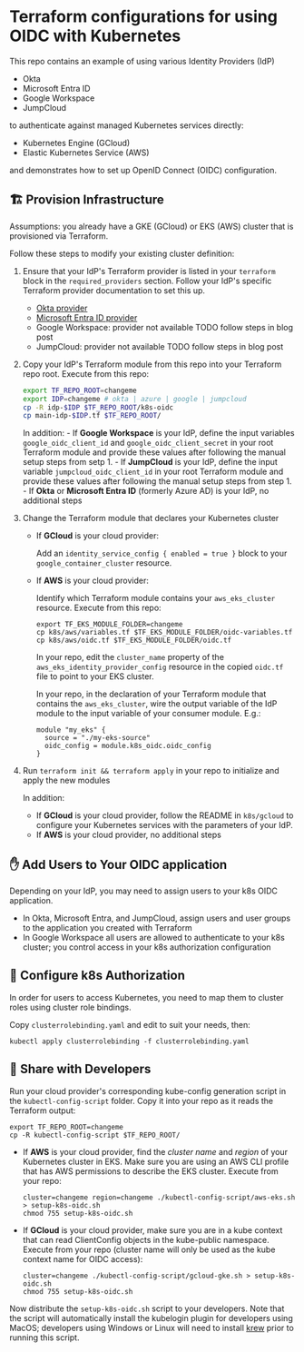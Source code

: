 # Terraform configurations for using OIDC with Kubernetes

This repo contains an example of using various Identity Providers (IdP)

- Okta
- Microsoft Entra ID
- Google Workspace
- JumpCloud

to authenticate against managed Kubernetes services directly:

- Kubernetes Engine (GCloud)
- Elastic Kubernetes Service (AWS)

and demonstrates how to set up OpenID Connect (OIDC) configuration.

## 🏗️ Provision Infrastructure

Assumptions: you already have a GKE (GCloud) or EKS (AWS) cluster that is provisioned via Terraform.

Follow these steps to modify your existing cluster definition:

1. Ensure that your IdP's Terraform provider is listed in your `terraform` block in the `required_providers` section. Follow your IdP's specific Terraform provider documentation to set this up.

   - [Okta provider](https://registry.terraform.io/providers/okta/okta/latest/docs)
   - [Microsoft Entra ID provider](https://registry.terraform.io/providers/hashicorp/azuread/latest/docs)
   - Google Workspace: provider not available TODO follow steps in blog post
   - JumpCloud: provider not available TODO follow steps in blog post

2. Copy your IdP's Terraform module from this repo into your Terraform repo root. Execute from this repo:

   ```sh
   export TF_REPO_ROOT=changeme
   export IDP=changeme # okta | azure | google | jumpcloud
   cp -R idp-$IDP $TF_REPO_ROOT/k8s-oidc
   cp main-idp-$IDP.tf $TF_REPO_ROOT/
   ```

   In addition: - If **Google Workspace** is your IdP, define the input variables `google_oidc_client_id` and `google_oidc_client_secret` in your root Terraform module and provide these values after following the manual setup steps from setp 1. - If **JumpCloud** is your IdP, define the input variable `jumpcloud_oidc_client_id` in your root Terraform module and provide these values after following the manual setup steps from step 1. - If **Okta** or **Microsoft Entra ID** (formerly Azure AD) is your IdP, no additional steps

3. Change the Terraform module that declares your Kubernetes cluster

   - If **GCloud** is your cloud provider:

     Add an `identity_service_config { enabled = true }` block to your `google_container_cluster` resource.

   - If **AWS** is your cloud provider:

     Identify which Terraform module contains your `aws_eks_cluster` resource. Execute from this repo:

     ```
     export TF_EKS_MODULE_FOLDER=changeme
     cp k8s/aws/variables.tf $TF_EKS_MODULE_FOLDER/oidc-variables.tf
     cp k8s/aws/oidc.tf $TF_EKS_MODULE_FOLDER/oidc.tf
     ```

     In your repo, edit the `cluster_name` property of the `aws_eks_identity_provider_config` resource in the copied `oidc.tf` file to point to your EKS cluster.

     In your repo, in the declaration of your Terraform module that contains the `aws_eks_cluster`, wire the output variable of the IdP module to the input variable of your consumer module. E.g.:

     ```
     module "my_eks" {
       source = "./my-eks-source"
       oidc_config = module.k8s_oidc.oidc_config
     }
     ```

4. Run `terraform init && terraform apply` in your repo to initialize and apply the new modules

   In addition:

   - If **GCloud** is your cloud provider, follow the README in `k8s/gcloud` to configure your Kubernetes services with the parameters of your IdP.
   - If **AWS** is your cloud provider, no additional steps

## ✋ Add Users to Your OIDC application

Depending on your IdP, you may need to assign users to your k8s OIDC application.

- In Okta, Microsoft Entra, and JumpCloud, assign users and user groups to the application you created with Terraform
- In Google Workspace all users are allowed to authenticate to your k8s cluster; you control access in your k8s authorization configuration

## 🛂 Configure k8s Authorization

In order for users to access Kubernetes, you need to map them to cluster roles using cluster role bindings.

Copy `clusterrolebinding.yaml` and edit to suit your needs, then:

```
kubectl apply clusterrolebinding -f clusterrolebinding.yaml
```

## 💝 Share with Developers

Run your cloud provider's corresponding kube-config generation script in the `kubectl-config-script` folder. Copy it into your repo as it reads the Terraform output:

```
export TF_REPO_ROOT=changeme
cp -R kubectl-config-script $TF_REPO_ROOT/
```

- If **AWS** is your cloud provider, find the _cluster name_ and _region_ of your Kubernetes cluster in EKS. Make sure you are using an AWS CLI profile that has AWS permissions to describe the EKS cluster. Execute from your repo:

  ```
  cluster=changeme region=changeme ./kubectl-config-script/aws-eks.sh > setup-k8s-oidc.sh
  chmod 755 setup-k8s-oidc.sh
  ```

- If **GCloud** is your cloud provider, make sure you are in a kube context that can read ClientConfig objects in the kube-public namespace. Execute from your repo (cluster name will only be used as the kube context name for OIDC access):

  ```
  cluster=changeme ./kubectl-config-script/gcloud-gke.sh > setup-k8s-oidc.sh
  chmod 755 setup-k8s-oidc.sh
  ```

Now distribute the `setup-k8s-oidc.sh` script to your developers. Note that the script will automatically install the kubelogin plugin for developers using MacOS; developers using
Windows or Linux will need to install [krew](https://github.com/kubernetes-sigs/krew) prior to running this script.
